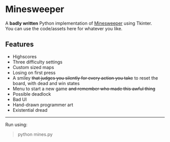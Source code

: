 # Minesweeper
A __badly written__ Python implementation of [Minesweeper][1] using Tkinter.  
You can use the code/assets here for whatever you like.

## Features
- Highscores
- Three difficulty settings
- Custom sized maps
- Losing on first press
- A smiley ~~that judges you silently for every action you take~~ to reset the board, with dead and win states
- Menu to start a new game ~~and remember who made this awful thing~~
- Possible deadlock
- Bad UI
- Hand-drawn programmer art
- Existential dread

---
Run using:
> python mines.py

[1]:https://en.wikipedia.org/wiki/Minesweeper_(video_game)
